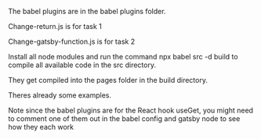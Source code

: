 

The babel plugins are in the babel plugins folder. 

Change-return.js is for task 1

Change-gatsby-function.js is for task 2


Install all node modules and run the command npx babel src -d build to compile all available code in the src directory.

They get compiled into the pages folder in the build directory. 


Theres already some examples. 



Note since the babel plugins are for the React hook useGet, you might need to comment one of them out in the babel config and gatsby node to see how they each work
